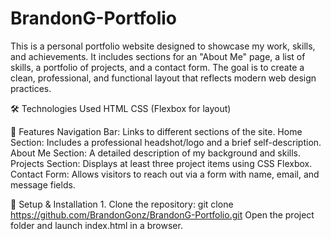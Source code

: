 # BrandonG-Portfolio

This is a personal portfolio website designed to showcase my work, skills, and achievements. It includes sections for an "About Me" page, a list of skills, a portfolio of projects, and a contact form. The goal is to create a clean, professional, and functional layout that reflects modern web design practices.

🛠️ Technologies Used
HTML
CSS (Flexbox for layout)

📂 Features
Navigation Bar: Links to different sections of the site.
Home Section: Includes a professional headshot/logo and a brief self-description.
About Me Section: A detailed description of my background and skills.
Projects Section: Displays at least three project items using CSS Flexbox.
Contact Form: Allows visitors to reach out via a form with name, email, and message fields.

🚀 Setup & Installation 1. Clone the repository:
git clone https://github.com/BrandonGonz/BrandonG-Portfolio.git
Open the project folder and launch index.html in a browser.
